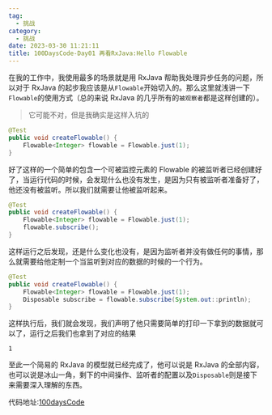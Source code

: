 ```yaml
---
tag:
  - 挑战
category:
  - 挑战
date: 2023-03-30 11:21:11
title: 100DaysCode-Day01 再看RxJava:Hello Flowable
---
```


在我的工作中，我使用最多的场景就是用 RxJava 帮助我处理异步任务的问题，所以对于 RxJava 的起步我应该是从`Flowable`开始切入的。那么这里就浅讲一下`Flowable`的使用方式（总的来说 RxJava 的几乎所有的`被观察者`都是这样创建的）。

> 它可能不对，但是我确实是这样入坑的

```java
@Test
public void createFlowable() {
    Flowable<Integer> flowable = Flowable.just(1);
}
```

好了这样的一个简单的包含一个可被监控元素的 Flowable 的被监听者已经创建好了，当运行代码的时候，会发现什么也没有发生，是因为只有被监听者准备好了，他还没有被监听。所以我们就需要让他被监听起来。

```java
@Test
public void createFlowable() {
    Flowable<Integer> flowable = Flowable.just(1);
    flowable.subscribe();
}
```

这样运行之后发现，还是什么变化也没有，是因为监听者并没有做任何的事情，那么就需要给他定制一个当监听到对应的数据的时候的一个行为。

```java
@Test
public void createFlowable() {
    Flowable<Integer> flowable = Flowable.just(1);
    Disposable subscribe = flowable.subscribe(System.out::println);
}
```

这样执行后，我们就会发现，我们声明了他只需要简单的打印一下拿到的数据就可以了，运行之后我们也拿到了对应的结果

```console
1
```

至此一个简易的 RxJava 的模型就已经完成了，他可以说是 RxJava 的全部内容，也可以说是冰山一角，剩下的中间操作、监听者的配置以及`Disposable`则是接下来需要深入理解的东西。

代码地址:[100daysCode](https://github.com/dgjungleP/100days-code-round1)
